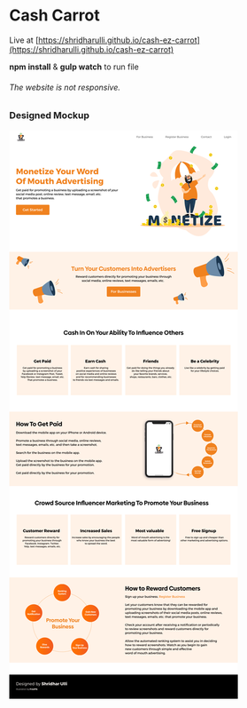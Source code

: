 # Cash Carrot

Live at [https://shridharulli.github.io/cash-ez-carrot](https://shridharulli.github.io/cash-ez-carrot)

**npm install** & **gulp watch** to run file

###### The website is not responsive.

### Designed Mockup

![Mockup](dist/assets/img/mockup.png)
